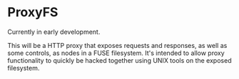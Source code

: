 # ProxyFS
Currently in early development.

This will be a HTTP proxy that exposes requests and responses, as well as some controls, as nodes in a FUSE filesystem. It's intended to allow proxy functionality to quickly be hacked together using UNIX tools on the exposed filesystem.
